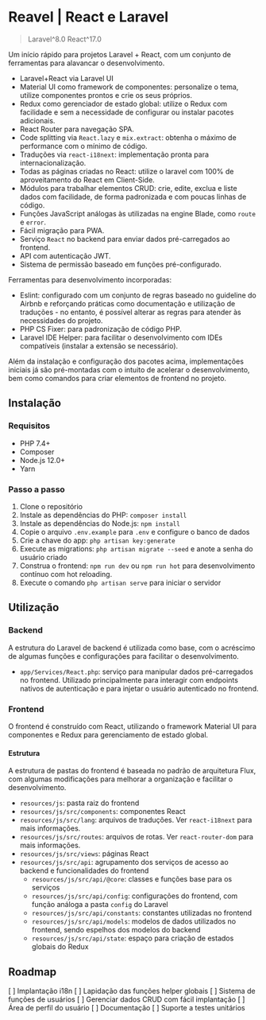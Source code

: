 # Reavel | React e Laravel

> Laravel^8.0
> React^17.0

Um início rápido para projetos Laravel + React, com um conjunto de ferramentas para alavancar o desenvolvimento.

 - Laravel+React via Laravel UI
 - Material UI como framework de componentes: personalize o tema, utilize componentes prontos e crie os seus próprios.
 - Redux como gerenciador de estado global: utilize o Redux com facilidade e sem a necessidade de configurar ou instalar pacotes adicionais.
 - React Router para navegação SPA.
 - Code splitting via `React.lazy` e `mix.extract`: obtenha o máximo de performance com o mínimo de código.
 - Traduções via `react-i18next`: implementação pronta para internacionalização.
 - Todas as páginas criadas no React: utilize o laravel com 100% de aproveitamento do React em Client-Side.
 - Módulos para trabalhar elementos CRUD: crie, edite, exclua e liste dados com facilidade, de forma padronizada e com poucas linhas de código.
 - Funções JavaScript análogas às utilizadas na engine Blade, como `route` e `error`.
 - Fácil migração para PWA.
 - Serviço `React` no backend para enviar dados pré-carregados ao frontend.
 - API com autenticação JWT.
 - Sistema de permissão baseado em funções pré-configurado.

Ferramentas para desenvolvimento incorporadas:
 - Eslint: configurado com um conjunto de regras baseado no guideline do Airbnb e reforçando práticas como documentação e utilização de traduções - no entanto, é possível alterar as regras para atender às necessidades do projeto.
 - PHP CS Fixer: para padronização de código PHP.
 - Laravel IDE Helper: para facilitar o desenvolvimento com IDEs compatíveis (instalar a extensão se necessário).

Além da instalação e configuração dos pacotes acima, implementações iniciais já são pré-montadas com o intuito de acelerar o desenvolvimento, bem como comandos para criar elementos de frontend no projeto.

## Instalação

### Requisitos

 - PHP 7.4+
 - Composer
 - Node.js 12.0+
 - Yarn

### Passo a passo

1. Clone o repositório
2. Instale as dependências do PHP: `composer install`
3. Instale as dependências do Node.js: `npm install`
4. Copie o arquivo `.env.example` para `.env` e configure o banco de dados
5. Crie a chave do app: `php artisan key:generate`
6. Execute as migrations: `php artisan migrate --seed` e anote a senha do usuário criado
7. Construa o frontend: `npm run dev` ou `npm run hot` para desenvolvimento contínuo com hot reloading.
8. Execute o comando `php artisan serve` para iniciar o servidor

## Utilização

### Backend

A estrutura do Laravel de backend é utilizada como base, com o acréscimo de algumas funções e configurações para facilitar o desenvolvimento.

 - `app/Services/React.php`: serviço para manipular dados pré-carregados no frontend. Utilizado principalmente para interagir com endpoints nativos de autenticação e para injetar o usuário autenticado no frontend.

### Frontend

O frontend é construído com React, utilizando o framework Material UI para componentes e Redux para gerenciamento de estado global.

#### Estrutura

A estrutura de pastas do frontend é baseada no padrão de arquitetura Flux, com algumas modificações para melhorar a organização e facilitar o desenvolvimento.

 - `resources/js`: pasta raiz do frontend
 - `resources/js/src/components`: componentes React
 - `resources/js/src/lang`: arquivos de traduções. Ver `react-i18next` para mais informações.
 - `resources/js/src/routes`: arquivos de rotas. Ver `react-router-dom` para mais informações.
 - `resources/js/src/views`: páginas React
 - `resources/js/src/api`: agrupamento dos serviços de acesso ao backend e funcionalidades do frontend
    - `resources/js/src/api/@core`: classes e funções base para os serviços
    - `resources/js/src/api/config`: configurações do frontend, com função análoga a pasta `config` do Laravel
    - `resources/js/src/api/constants`: constantes utilizadas no frontend
    - `resources/js/src/api/models`: modelos de dados utilizados no frontend, sendo espelhos dos modelos do backend
    - `resources/js/src/api/state`: espaço para criação de estados globais do Redux

## Roadmap

[ ] Implantação i18n
[ ] Lapidação das funções helper globais
[ ] Sistema de funções de usuários
[ ] Gerenciar dados CRUD com fácil implantação
[ ] Área de perfil do usuário
[ ] Documentação
[ ] Suporte a testes unitários
